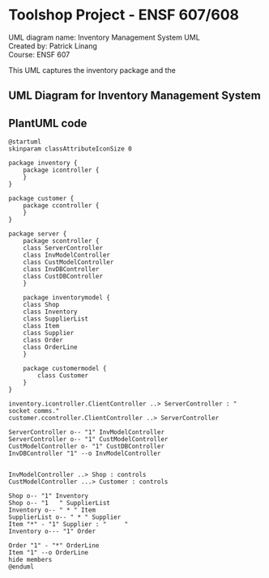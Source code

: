 # Toolshop Project - ENSF 607/608
UML diagram name: Inventory Management System UML 
<br>
Created by: Patrick Linang
<br>
Course: ENSF 607

This UML captures the inventory package and the 

## UML Diagram for Inventory Management System
## PlantUML code
```plantuml
@startuml
skinparam classAttributeIconSize 0

package inventory {
    package icontroller {
    }
}

package customer {
    package ccontroller {
    }
}

package server {
    package scontroller {
    class ServerController
    class InvModelController
    class CustModelController
    class InvDBController
    class CustDBController
    }

    package inventorymodel {
    class Shop
    class Inventory
    class SupplierList
    class Item
    class Supplier
    class Order
    class OrderLine
    }

    package customermodel {
        class Customer
    }
}

inventory.icontroller.ClientController ..> ServerController : "    socket comms."
customer.ccontroller.ClientController ..> ServerController

ServerController o-- "1" InvModelController
ServerController o-- "1" CustModelController
CustModelController o- "1" CustDBController
InvDBController "1" --o InvModelController 


InvModelController ..> Shop : controls
CustModelController ...> Customer : controls

Shop o-- "1" Inventory
Shop o-- "1   " SupplierList
Inventory o-- " * " Item
SupplierList o-- " * " Supplier
Item "*" - "1" Supplier : "     "
Inventory o--- "1" Order

Order "1" - "*" OrderLine
Item "1" --o OrderLine
hide members
@enduml
```